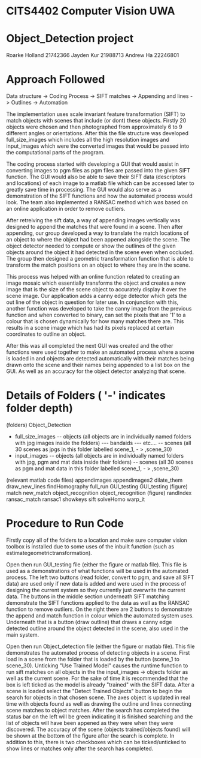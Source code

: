 # CITS4402 Computer Vision UWA
# Object_Detection project 

Roarke Holland 21742366
Jayden Kur 21988713
Andrew Ha 22246801

# Approach Followed

Data structure -> Coding Process -> SIFT matches -> Appending and lines -> Outlines -> Automation

The implementation uses scale invariant feature transformation (SIFT) to match objects with scenes
that include (or dont) these objects. Firstly 20 objects were chosen and then photographed from
approximately 6 to 9 different angles or orientations. After this the file structure was developed 
full_size_images which includes all the high resolution images and input_images which were the converted images
that would be passed into the computational parts of the program. 

The coding process started with developing a GUI that would assist in converting images to pgm files as 
pgm files are passed into the given SIFT function. The GUI would also be able to save their SIFT data (descriptors and locations)
of each image to a matlab file which can be accessed later to greatly save time in processing. The GUI would also serve as a 
demonstration of the SIFT functions and how the automated process would look. The team also implemented a RANSAC method which was 
based on an online application in order to remove outliers.

After retreiving the sift data, a way of appending images vertically was designed to append the matches that were found in a scene.
Then after appending, our group developed a way to translate the match locations of an object to where the object had been appened alongside the scene. 
The object detector needed to compute or show the outlines of the given objects around the object it had detected in the
scene even when occluded. The group then designed a geometric transformation function that is able to transform the match
positions on an object to where they are in the scene. 

This process was helped with an online function related to creating an image mosaic which essentially transforms the object and creates a new image that
is the size of the scene object to accurately display it over the scene image. Our application adds a canny edge detector which gets the
out line of the object in question for later use. In conjunction with this, another function was developed to
take the canny image from the previous function and when converted to binary, can set the pixels that are '1' to a colour that is chosen
dynamically for how many matches there are. This results in a scene image which has had its pixels replaced at certain coordinates to outline an 
object.

After this was all completed the next GUI was created and the other functions were used together to make an automated process where a scene is loaded in and
objects are detected automatically with their matches being drawn onto the scene and their names being appended to a list box on the GUI. As well as an
accuracy for the object detector analyzing that scene. 


# Details of Folders ( '-' indicates folder depth)

(folders)
Object_Detection
- full_size_images
-- objects (all objects are in individually named folders with jpg images inside the folders) 
--- bandaids
--- etc....
-- scenes (all 30 scenes as jpgs in this folder labelled scene_1, - > ,scene_30)
- input_images
-- objects (all objects are in individually named folders with jpg, pgm and mat data inside their folders) 
-- scenes (all 30 scenes as pgm and mat data in this folder labelled scene_1, - > ,scene_30)

(relevant matlab code files)
appendimages
appendimages2
dilate_them
draw_new_lines
findHomography
full_run
GUI_testing
GUI_testing (figure)
match
new_match
object_recognition
object_recognition (figure)
randIndex
ransac_match
ransac1
showkeys
sift
solveHomo
warp_it

# Procedure to Run Code


Firstly copy all of the folders to a location and make sure computer vision toolbox is installed due to some uses of the 
inbuilt function (such as estimategeometrictransformation).

Open then run GUI_testing file (either the figure or matlab file). This file is used as a demonstrations of what functions will be used
in the automated process. The left two buttons (read folder, convert to pgm, and save all SIFT data) are used only if new data is added
and were used in the process of designing the current system so they currently just overwrite the current data.
The buttons in the middle section underneath SIFT matching demonstrate the SIFT functions applied to the data as well as the RANSAC
function to remove outliers.
On the right there are 2 buttons to demonstrate the append and match function in colour which the automated system uses. Underneath
that is a button (draw outline) that draws a canny edge detected outline around the object detected in the scene, also used in the main 
system.

Open then run Object_detection file (either the figure or matlab file). This file demonstrates the automated process of detecting objects in a scene.
First load in a scene from the folder that is loaded by the button (scene_1 to scene_30). Unticking "Use Trained Model" causes the runtime function to 
run sift matches on all objects in the the input_images -> objects folder as well as the current scene. For the sake of time
it is recommended that the box is left ticked as the model is already "trained" with the SIFT data. 
After a scene is loaded select the "Detect Trained Objects" button to begin the search for objects in that chosen scene. The axes object is updated
in real time with objects found as well as drawing the outline and lines connecting scene matches to object matches. After the search has completed the status
bar on the left will be green indicating it is finished searching and the list of objects will have been appened as they were when they were discovered. 
The accuracy of the scene (objects trained/objects found) will be shown at the bottom of the figure after the search is complete.
In addition to this, there is two checkboxes which can be ticked/unticked to show lines or matches only after the search has completed.

